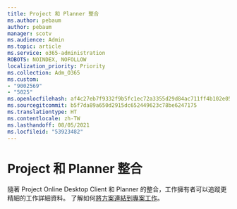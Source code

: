 ```yaml
---
title: Project 和 Planner 整合
ms.author: pebaum
author: pebaum
manager: scotv
ms.audience: Admin
ms.topic: article
ms.service: o365-administration
ROBOTS: NOINDEX, NOFOLLOW
localization_priority: Priority
ms.collection: Adm_O365
ms.custom:
- "9002569"
- "5025"
ms.openlocfilehash: af4c27eb7f9332f9b5fc1ec72a3355d29d84ac711ff4b102e0550d413772cf2f
ms.sourcegitcommit: b5f7da89a650d2915dc652449623c78be6247175
ms.translationtype: HT
ms.contentlocale: zh-TW
ms.lasthandoff: 08/05/2021
ms.locfileid: "53923482"
---
```

# <a name="project-and-planner-integration"></a>Project 和 Planner 整合

隨著 Project Online Desktop Client 和 Planner 的整合，工作擁有者可以追蹤更精細的工作詳細資料。 了解如何[將方案連結到專案工作](https://www.microsoft.com/microsoft-365/blog/2017/10/30/introducing-new-ways-to-work-in-microsoft-project/)。
